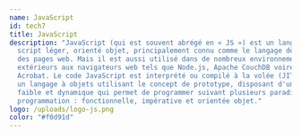 ```yaml
---
name: JavaScript
id: tech7
title: JavaScript
description: "JavaScript (qui est souvent abrégé en « JS ») est un langage de
  script léger, orienté objet, principalement connu comme le langage de script
  des pages web. Mais il est aussi utilisé dans de nombreux environnements
  extérieurs aux navigateurs web tels que Node.js, Apache CouchDB voire Adobe
  Acrobat. Le code JavaScript est interprété ou compilé à la volée (JIT). C'est
  un langage à objets utilisant le concept de prototype, disposant d'un typage
  faible et dynamique qui permet de programmer suivant plusieurs paradigmes de
  programmation : fonctionnelle, impérative et orientée objet."
logo: /uploads/logo-js.png
color: "#f0d91d"
---
```

